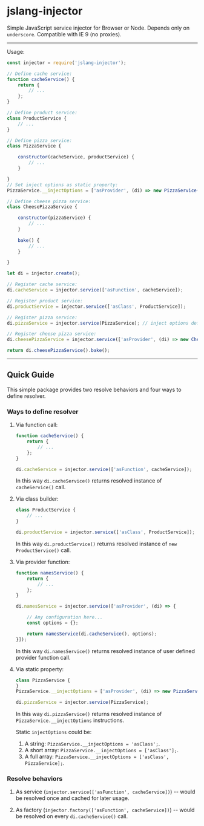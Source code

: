 # jslang-injector

Simple JavaScript service injector for Browser or Node.
Depends only on `underscore`.
Compatible with IE 9 (no proxies).

---

Usage:

```js
const injector = require('jslang-injector');

// Define cache service:
function cacheService() {
    return {
        // ...
    };
}

// Define product service:
class ProductService {
    // ...
}

// Define pizza service:
class PizzaService {

    constructor(cacheService, productService) {
        // ...
    }

}
// Set inject options as static property:
PizzaService.__injectOptions = ['asProvider', (di) => new PizzaService(di.cacheService(), di.productService())];

// Define cheese pizza service:
class CheesePizzaService {

    constructor(pizzaService) {
        // ...
    }
    
    bake() {
        // ...
    }

}

let di = injector.create();

// Register cache service:
di.cacheService = injector.service(['asFunction', cacheService]);

// Register product service:
di.productService = injector.service(['asClass', ProductService]);

// Register pizza service:
di.pizzaService = injector.service(PizzaService); // inject options defined in static property `__injectOptions`

// Register cheese pizza service:
di.cheesePizzaService = injector.service(['asProvider', (di) => new CheesePizzaService(di.pizzaService())]);

return di.cheesePizzaService().bake();

```

---

## Quick Guide

This simple package provides two resolve behaviors and four ways to define resolver.

### Ways to define resolver

1.  Via function call:

    ```js
    function cacheService() {
        return {
            // ...
        };
    }

    di.cacheService = injector.service(['asFunction', cacheService]);
    ```

    In this way `di.cacheService()` returns resolved instance of `cacheService()` call.

1.  Via class builder:

    ```js
    class ProductService {
        // ...
    }

    di.productService = injector.service(['asClass', ProductService]);
    ```

    In this way `di.productService()` returns resolved instance of `new ProductService()` call.

1.  Via provider function:

    ```js
    function namesService() {
        return {
            // ...
        };
    }

    di.namesService = injector.service(['asProvider', (di) => {

        // Any configuration here...
        const options = {};

        return namesService(di.cacheService(), options);
    }]);
    ```

    In this way `di.namesService()` returns resolved instance of user defined provider function call.

1.  Via static property:

    ```js
    class PizzaService {
    }
    PizzaService.__injectOptions = ['asProvider', (di) => new PizzaService(di.cacheService(), di.productService())];

    di.pizzaService = injector.service(PizzaService);
    ```

    In this way `di.pizzaService()` returns resolved instance of `PizzaService.__injectOptions` instructions.

    Static `injectOptions` could be:
    1.  A string: `PizzaService.__injectOptions = 'asClass';`.
    1.  A short array: `PizzaService.__injectOptions = ['asClass'];`.
    1.  A full array: `PizzaService.__injectOptions = ['asClass', PizzaService];`.

### Resolve behaviors

1.  As service (`injector.service(['asFunction', cacheService])`) -- would be resolved once and cached for later usage.

1.  As factory (`injector.factory(['asFunction', cacheService])`) -- would be resolved on every `di.cacheService()` call.
